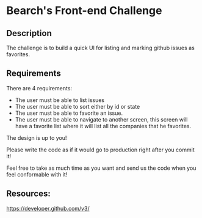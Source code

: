 # Bearch's Front-end Challenge

## Description
The challenge is to build a quick UI for listing and marking github issues as favorites.

## Requirements
There are 4 requirements:
- The user must be able to list issues
- The user must be able to sort either by id or state
- The user must be able to favorite an issue.
- The user must be able to navigate to another screen, this screen will have a favorite list where it will list all the companies that he favorites.

The design is up to you!

Please write the code as if it would go to production right after you commit it!

Feel free to take as much time as you want and send us the code when you feel conformable with it!

## Resources:
https://developer.github.com/v3/
